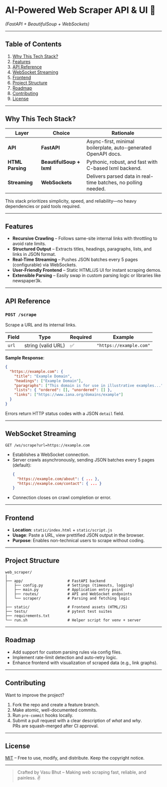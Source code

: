 # AI-Powered Web Scraper API & UI 🚀  
*(FastAPI + BeautifulSoup + WebSockets)*  

---

## Table of Contents
1. [Why This Tech Stack?](#why-this-tech-stack)
2. [Features](#features)
3. [API Reference](#api-reference)
4. [WebSocket Streaming](#websocket-streaming)
5. [Frontend](#frontend)
6. [Project Structure](#project-structure)
7. [Roadmap](#roadmap)
8. [Contributing](#contributing)
9. [License](#license)

---

## Why This Tech Stack?
| Layer | Choice | Rationale |
|-------|--------|-----------|
| **API** | **FastAPI** | Async-first, minimal boilerplate, auto-generated OpenAPI docs. |
| **HTML Parsing** | **BeautifulSoup + lxml** | Pythonic, robust, and fast with C-based lxml backend. |
| **Streaming** | **WebSockets** | Delivers parsed data in real-time batches, no polling needed. |

This stack prioritizes simplicity, speed, and reliability—no heavy dependencies or paid tools required.

---

## Features
- **Recursive Crawling** – Follows same-site internal links with throttling to avoid rate limits.  
- **Structured Output** – Extracts titles, headings, paragraphs, lists, and links in JSON format.  
- **Real-Time Streaming** – Pushes JSON batches every 5 pages (configurable) via WebSockets.  
- **User-Friendly Frontend** – Static HTML/JS UI for instant scraping demos.  
- **Extensible Parsing** – Easily swap in custom parsing logic or libraries like newspaper3k.  

---

## API Reference
### `POST /scrape`
Scrape a URL and its internal links.

| Field | Type | Required | Example |
|-------|------|----------|---------|
| `url` | string (valid URL) | ✅ | `"https://example.com"` |

**Sample Response**:
```json
{
  "https://example.com": {
    "title": "Example Domain",
    "headings": ["Example Domain"],
    "paragraphs": ["This domain is for use in illustrative examples..."],
    "lists": { "ordered": [], "unordered": [] },
    "links": ["https://www.iana.org/domains/example"]
  }
}
```

Errors return HTTP status codes with a JSON `detail` field.

---

## WebSocket Streaming
`GET /ws/scrape?url=https://example.com`

- Establishes a WebSocket connection.  
- Server crawls asynchronously, sending JSON batches every 5 pages (default):  
  ```json
  {
    "https://example.com/about": { ... },
    "https://example.com/contact": { ... }
  }
  ```
- Connection closes on crawl completion or error.

---

## Frontend
- **Location**: `static/index.html` + `static/script.js`  
- **Usage**: Paste a URL, view prettified JSON output in the browser.  
- **Purpose**: Enables non-technical users to scrape without coding.

---

## Project Structure
```
web_scraper/
│
├── app/                    # FastAPI backend
│   ├── config.py           # Settings (timeouts, logging)
│   ├── main.py             # Application entry point
│   ├── routes/             # API and WebSocket endpoints
│   └── scraper/            # Parsing and fetching logic
│
├── static/                 # Frontend assets (HTML/JS)
├── tests/                  # pytest test suites
├── requirements.txt
└── run.sh                  # Helper script for venv + server
```

---

## Roadmap
- Add support for custom parsing rules via config files.  
- Implement rate-limit detection and auto-retry logic.  
- Enhance frontend with visualization of scraped data (e.g., link graphs).  

---

## Contributing
Want to improve the project?  
1. Fork the repo and create a feature branch.  
2. Make atomic, well-documented commits.  
3. Run `pre-commit` hooks locally.  
4. Submit a pull request with a clear description of *what* and *why*.  
PRs are squash-merged after CI approval.

---

## License
[MIT](LICENSE) – Free to use, modify, and distribute. Keep the copyright notice.

---

> Crafted by Vasu Bhut – Making web scraping fast, reliable, and painless. ✌️
